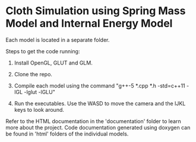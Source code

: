 # Cloth Simulation using Spring Mass Model and Internal Energy Model

Each model is located in a separate folder.

Steps to get the code running:

1. Install OpenGL, GLUT and GLM.

2. Clone the repo.

3. Compile each model using the command "g++-5 *.cpp *.h -std=c++11 -lGL -lglut -lGLU"

4. Run the executables. Use the WASD to move the camera and the IJKL keys to look around.

Refer to the HTML documentation in the 'documentation' folder to learn more about the project. Code documentation generated using doxygen can be found in 'html' folders of the individual models.

